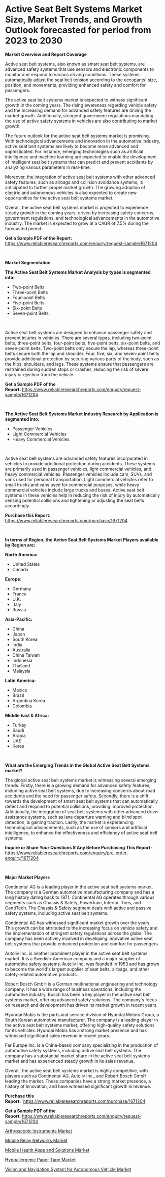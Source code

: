 <p><h1>Active Seat Belt Systems Market Size, Market Trends, and Growth Outlook forecasted for period from 2023 to 2030</h1></p><p><strong>Market Overview and Report Coverage</strong></p>
<p><p>Active seat belt systems, also known as smart seat belt systems, are advanced safety systems that use sensors and electronic components to monitor and respond to various driving conditions. These systems automatically adjust the seat belt tension according to the occupants' size, position, and movements, providing enhanced safety and comfort for passengers.</p><p>The active seat belt systems market is expected to witness significant growth in the coming years. The rising awareness regarding vehicle safety and the increasing demand for advanced safety features are driving the market growth. Additionally, stringent government regulations mandating the use of active safety systems in vehicles are also contributing to market growth.</p><p>The future outlook for the active seat belt systems market is promising. With technological advancements and innovation in the automotive industry, active seat belt systems are likely to become more advanced and sophisticated. For instance, emerging technologies such as artificial intelligence and machine learning are expected to enable the development of intelligent seat belt systems that can predict and prevent accidents by analyzing various parameters in real-time.</p><p>Moreover, the integration of active seat belt systems with other advanced safety features, such as airbags and collision avoidance systems, is anticipated to further propel market growth. The growing adoption of electric and autonomous vehicles is also expected to create new opportunities for the active seat belt systems market.</p><p>Overall, the active seat belt systems market is projected to experience steady growth in the coming years, driven by increasing safety concerns, government regulations, and technological advancements in the automotive industry. The market is expected to grow at a CAGR of 7.5% during the forecasted period.</p></p>
<p><strong>Get a Sample PDF of the Report:</strong> <a href="https://www.reliableresearchreports.com/enquiry/request-sample/1671204">https://www.reliableresearchreports.com/enquiry/request-sample/1671204</a></p>
<p>&nbsp;</p>
<p><strong>Market Segmentation</strong></p>
<p><strong>The Active Seat Belt Systems Market Analysis by types is segmented into:</strong></p>
<p><ul><li>Two-point Belts</li><li>Three-point Belts</li><li>Four-point Belts</li><li>Five-point Belts</li><li>Six-point Belts</li><li>Seven-point Belts</li></ul></p>
<p>&nbsp;</p>
<p><p>Active seat belt systems are designed to enhance passenger safety and prevent injuries in vehicles. There are several types, including two-point belts, three-point belts, four-point belts, five-point belts, six-point belts, and seven-point belts. Two-point belts only secure the lap, whereas three-point belts secure both the lap and shoulder. Four, five, six, and seven-point belts provide additional protection by securing various parts of the body, such as the hips, shoulders, and legs. These systems ensure that passengers are restrained during sudden stops or crashes, reducing the risk of severe injury or ejection from the vehicle.</p></p>
<p><strong>Get a Sample PDF of the Report:</strong>&nbsp;<a href="https://www.reliableresearchreports.com/enquiry/request-sample/1671204">https://www.reliableresearchreports.com/enquiry/request-sample/1671204</a></p>
<p>&nbsp;</p>
<p><strong>The Active Seat Belt Systems Market Industry Research by Application is segmented into:</strong></p>
<p><ul><li>Passenger Vehicles</li><li>Light Commercial Vehicles</li><li>Heavy Commercial Vehicles</li></ul></p>
<p>&nbsp;</p>
<p><p>Active seat belt systems are advanced safety features incorporated in vehicles to provide additional protection during accidents. These systems are primarily used in passenger vehicles, light commercial vehicles, and heavy commercial vehicles. Passenger vehicles include cars, SUVs, and vans used for personal transportation. Light commercial vehicles refer to small trucks and vans used for commercial purposes, while heavy commercial vehicles include large trucks and buses. Active seat belt systems in these vehicles help in reducing the risk of injury by automatically sensing potential collisions and tightening or adjusting the seat belts accordingly.</p></p>
<p><strong>Purchase this Report:</strong>&nbsp; <a href="https://www.reliableresearchreports.com/purchase/1671204">https://www.reliableresearchreports.com/purchase/1671204</a></p>
<p>&nbsp;</p>
<p><strong>In terms of Region, the Active Seat Belt Systems Market Players available by Region are:</strong></p>
<p>
    <p> <strong> North America: </strong>
        <ul>
            <li>United States</li>
            <li>Canada</li>
        </ul>
        </p> 
    <p> <strong> Europe: </strong>
        <ul>
            <li>Germany</li>
            <li>France</li>
            <li>U.K.</li>
            <li>Italy</li>
            <li>Russia</li>
        </ul>
        </p> 
    <p> <strong> Asia-Pacific: </strong>
        <ul>
            <li>China</li>
            <li>Japan</li>
            <li>South Korea</li>
            <li>India</li>
            <li>Australia</li>
            <li>China Taiwan</li>
            <li>Indonesia</li>
            <li>Thailand</li>
            <li>Malaysia</li>
        </ul>
        </p> 
    <p> <strong> Latin America: </strong>
        <ul>
            <li>Mexico</li>
            <li>Brazil</li>
            <li>Argentina Korea</li>
            <li>Colombia</li>
        </ul>
        </p> 
    <p> <strong> Middle East & Africa: </strong>
        <ul>
            <li>Turkey</li>
            <li>Saudi</li>
            <li>Arabia</li>
            <li>UAE</li>
            <li>Korea</li>
        </ul>
    </p>
    </p>
<p>&nbsp;</p>
<p><strong>What are the Emerging Trends in the Global Active Seat Belt Systems market?</strong></p>
<p><p>The global active seat belt systems market is witnessing several emerging trends. Firstly, there is a growing demand for advanced safety features, including active seat belt systems, due to increasing concerns about road accidents and the need for passenger safety. Secondly, there is a shift towards the development of smart seat belt systems that can automatically detect and respond to potential collisions, providing improved protection. Additionally, the integration of seat belt systems with other advanced driver assistance systems, such as lane departure warning and blind spot detection, is gaining traction. Lastly, the market is experiencing technological advancements, such as the use of sensors and artificial intelligence, to enhance the effectiveness and efficiency of active seat belt systems.</p></p>
<p><strong>Inquire or Share Your Questions If Any Before Purchasing This Report</strong>- <a href="https://www.reliableresearchreports.com/enquiry/pre-order-enquiry/1671204">https://www.reliableresearchreports.com/enquiry/pre-order-enquiry/1671204</a></p>
<p>&nbsp;</p>
<p><strong>Major Market Players</strong></p>
<p><p>Continental AG is a leading player in the active seat belt systems market. The company is a German automotive manufacturing company and has a long history dating back to 1871. Continental AG operates through various segments such as Chassis & Safety, Powertrain, Interior, Tires, and ContiTech. The Chassis & Safety segment deals with active and passive safety systems, including active seat belt systems. </p><p>Continental AG has witnessed significant market growth over the years. This growth can be attributed to the increasing focus on vehicle safety and the implementation of stringent safety regulations across the globe. The company has been actively involved in developing innovative active seat belt systems that provide enhanced protection and comfort for passengers. </p><p>Autoliv Inc. is another prominent player in the active seat belt systems market. It is a Swedish-American company and a major supplier of automotive safety systems. Autoliv Inc. was founded in 1953 and has grown to become the world's largest supplier of seat belts, airbags, and other safety-related automotive products.</p><p>Robert Bosch GmbH is a German multinational engineering and technology company. It has a wide range of business operations, including the automotive industry. Bosch has been a key player in the active seat belt systems market, offering advanced safety solutions. The company's focus on research and development has driven its market growth in recent years.</p><p>Hyundai Mobis is the parts and service division of Hyundai Motors Group, a South Korean automotive manufacturer. The company is a leading player in the active seat belt systems market, offering high-quality safety solutions for its vehicles. Hyundai Mobis has a strong market presence and has witnessed significant sales revenue in recent years.</p><p>Far Europe Inc. is a China-based company specializing in the production of automotive safety systems, including active seat belt systems. The company has a substantial market share in the active seat belt systems market and has experienced steady growth in its sales revenue.</p><p>Overall, the active seat belt systems market is highly competitive, with players such as Continental AG, Autoliv Inc., and Robert Bosch GmbH leading the market. These companies have a strong market presence, a history of innovation, and have witnessed significant growth in revenue.</p></p>
<p><strong>Purchase this Report:</strong>&nbsp;&nbsp;<a href="https://www.reliableresearchreports.com/purchase/1671204">https://www.reliableresearchreports.com/purchase/1671204</a></p>
<p></p>
<p><strong>Get a Sample PDF of the Report:</strong>&nbsp;<a href="https://www.reliableresearchreports.com/enquiry/request-sample/1671204">https://www.reliableresearchreports.com/enquiry/request-sample/1671204</a></p>
<p><p><a href="https://issuu.com/reportprime-2/docs/arthroscopic-instruments-market-size-2030.pptx?fr=xKAE9_zU1NQ">Arthroscopic Instruments Market</a></p><p><a href="https://medium.com/@seanhunt765/mobile-relay-networks-market-size-reveals-the-best-marketing-channels-in-global-industry-71580a6ab300">Mobile Relay Networks Market</a></p><p><a href="https://medium.com/@waltercruz6g/mobile-health-apps-and-solutions-market-size-and-market-trends-complete-industry-overview-2023-to-76321d4aa14c">Mobile Health Apps and Solutions Market</a></p><p><a href="https://www.linkedin.com/pulse/hypoallergenic-paper-tape-market-share-amp-new-trends-analysis-a6c0c/">Hypoallergenic Paper Tape Market</a></p><p><a href="https://github.com/Chiragrp26/Market-Research-Report-List-1/blob/main/vision-and-navigation-system-for-autonomous-vehicle-market.md">Vision and Navigation System for Autonomous Vehicle Market</a></p></p>